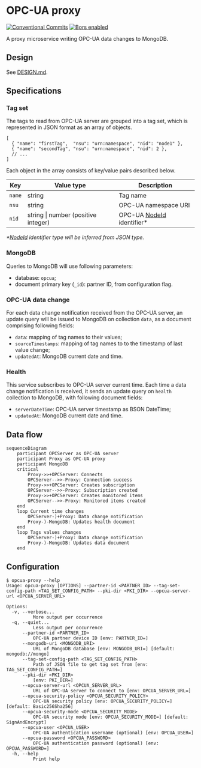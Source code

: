 # OPC-UA proxy

[![Conventional Commits](https://img.shields.io/badge/Conventional%20Commits-1.0.0-yellow.svg)](https://conventionalcommits.org)
[![Bors enabled](https://bors.tech/images/badge_small.svg)](https://app.bors.tech/repositories/60476)

A proxy microservice writing OPC-UA data changes to MongoDB.

## Design

See [DESIGN.md](DESIGN.md).

## Specifications

### Tag set

The tags to read from OPC-UA server are grouped into a tag set, which is represented in JSON format as an array of objects.

```jsonc
[
  { "name": "firstTag",  "nsu": "urn:namespace", "nid": "node1" },
  { "name": "secondTag", "nsu": "urn:namespace", "nid": 2 },
  // ...
]
```

Each object in the array consists of key/value pairs described below.

| Key    | Value type                          | Description                         |
| ------ | ----------------------------------- | ----------------------------------- |
| `name` | string                              | Tag name                            |
| `nsu`  | string                              | OPC-UA namespace URI                |
| `nid`  | string \| number (positive integer) | OPC-UA [NodeId][nodeid] identifier* |

_\*[NodeId][nodeid] identifier type will be inferred from JSON type._

[nodeid]: https://reference.opcfoundation.org/v104/Core/docs/Part3/8.2.1/

### MongoDB

Queries to MongoDB will use following parameters:

- database: `opcua`;
- document primary key (`_id`): partner ID, from configuration flag.

### OPC-UA data change

For each data change notification received from the OPC-UA server, an update query will be issued to MongoDB on collection `data`, as a document comprising following fields:

- `data`: mapping of tag names to their values;
- `sourceTimestamps`: mapping of tag names to to the timestamp of last value change;
- `updatedAt`: MongoDB current date and time.

### Health

This service subscribes to OPC-UA server current time. Each time a data change notification is received, it sends an update query on `health` collection to MongoDB, with following document fields:

- `serverDateTime`: OPC-UA server timestamp as BSON DateTime;
- `updatedAt`: MongoDB current date and time.

## Data flow

```mermaid
sequenceDiagram
    participant OPCServer as OPC-UA server
    participant Proxy as OPC-UA proxy
    participant MongoDB
    critical
        Proxy->>+OPCServer: Connects
        OPCServer-->>-Proxy: Connection success
        Proxy->>+OPCServer: Creates subscription
        OPCServer-->>-Proxy: Subscription created
        Proxy->>+OPCServer: Creates monitored items
        OPCServer-->>-Proxy: Monitored items created
    end
    loop Current time changes
        OPCServer-)+Proxy: Data change notification
        Proxy-)-MongoDB: Updates health document
    end
    loop Tags values changes
        OPCServer-)+Proxy: Data change notification
        Proxy-)-MongoDB: Updates data document
    end
```

## Configuration

```ShellSession
$ opcua-proxy --help
Usage: opcua-proxy [OPTIONS] --partner-id <PARTNER_ID> --tag-set-config-path <TAG_SET_CONFIG_PATH> --pki-dir <PKI_DIR> --opcua-server-url <OPCUA_SERVER_URL>

Options:
  -v, --verbose...
          More output per occurrence
  -q, --quiet...
          Less output per occurrence
      --partner-id <PARTNER_ID>
          OPC-UA partner device ID [env: PARTNER_ID=]
      --mongodb-uri <MONGODB_URI>
          URL of MongoDB database [env: MONGODB_URI=] [default: mongodb://mongo]
      --tag-set-config-path <TAG_SET_CONFIG_PATH>
          Path of JSON file to get tag set from [env: TAG_SET_CONFIG_PATH=]
      --pki-dir <PKI_DIR>
          [env: PKI_DIR=]
      --opcua-server-url <OPCUA_SERVER_URL>
          URL of OPC-UA server to connect to [env: OPCUA_SERVER_URL=]
      --opcua-security-policy <OPCUA_SECURITY_POLICY>
          OPC-UA security policy [env: OPCUA_SECURITY_POLICY=] [default: Basic256Sha256]
      --opcua-security-mode <OPCUA_SECURITY_MODE>
          OPC-UA security mode [env: OPCUA_SECURITY_MODE=] [default: SignAndEncrypt]
      --opcua-user <OPCUA_USER>
          OPC-UA authentication username (optional) [env: OPCUA_USER=]
      --opcua-password <OPCUA_PASSWORD>
          OPC-UA authentication password (optional) [env: OPCUA_PASSWORD=]
  -h, --help
          Print help
```

